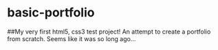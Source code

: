# basic-portfolio

##My very first html5, css3 test project! An attempt to create a portfolio from scratch. Seems like it was so long ago...
